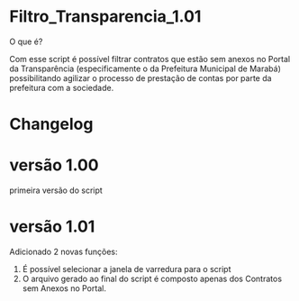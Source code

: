 # Filtro_Transparencia_1.01
O que é? 

Com esse script é possível filtrar contratos que estão sem anexos no Portal da Transparência (especificamente o da Prefeitura Municipal de Marabá) possibilitando agilizar o processo de prestação de contas por parte da prefeitura com a sociedade.

# Changelog
# versão 1.00
primeira versão do script

# versão 1.01
Adicionado 2 novas funções:
1) É possível selecionar a janela de varredura para o script
2) O arquivo gerado ao final do script é composto apenas dos Contratos sem Anexos no Portal.

